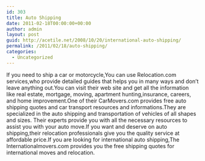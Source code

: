 ```yaml
---
id: 303
title: Auto Shipping
date: 2011-02-18T00:00:00+00:00
author: admin
layout: post
guid: http://acetile.net/2008/10/20/international-auto-shipping/
permalink: /2011/02/18/auto-shipping/
categories:
  - Uncategorized
---
```

If you need to ship a car or motorcycle,You can use Relocation.com services,who provide detailed guides that helps you in many ways and don’t leave anything out.You can visit their web site and get all the information like real estate, mortgage, moving, apartment hunting,insurance, careers, and home improvement.One of their CarMovers.com provides free auto shipping quotes and car transport resources and informations.They are specialized in the auto shipping and transportation of vehicles of all shapes and sizes. Their experts provide you with all the necessary resources to assist you with your auto move.If you want and deserve on auto shipping,their relocation professionals give you the quality service at affordable price.If you are looking for international auto shipping,The Internationalmovers.com provides you the free shipping quotes for international moves and relocation.